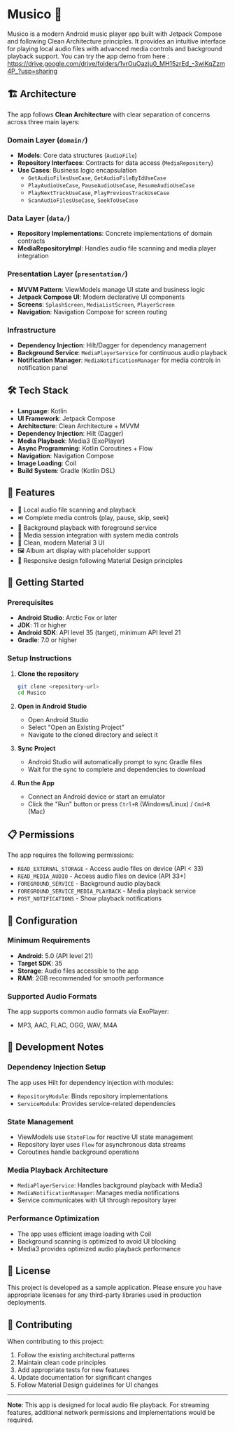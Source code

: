 # Musico 🎵

Musico is a modern Android music player app built with Jetpack Compose and following Clean Architecture principles. It provides an intuitive interface for playing local audio files with advanced media controls and background playback support.
You can try the app demo from here : https://drive.google.com/drive/folders/1vrOuOazju0_MH15zrEd_-3wiKqZzm4P_?usp=sharing
## 🏗️ Architecture

The app follows **Clean Architecture** with clear separation of concerns across three main layers:

### Domain Layer (`domain/`)
- **Models**: Core data structures (`AudioFile`)
- **Repository Interfaces**: Contracts for data access (`MediaRepository`)
- **Use Cases**: Business logic encapsulation
  - `GetAudioFilesUseCase`, `GetAudioFileByIdUseCase`
  - `PlayAudioUseCase`, `PauseAudioUseCase`, `ResumeAudioUseCase`
  - `PlayNextTrackUseCase`, `PlayPreviousTrackUseCase`
  - `ScanAudioFilesUseCase`, `SeekToUseCase`

### Data Layer (`data/`)
- **Repository Implementations**: Concrete implementations of domain contracts
- **MediaRepositoryImpl**: Handles audio file scanning and media player integration

### Presentation Layer (`presentation/`)
- **MVVM Pattern**: ViewModels manage UI state and business logic
- **Jetpack Compose UI**: Modern declarative UI components
- **Screens**: `SplashScreen`, `MediaListScreen`, `PlayerScreen`
- **Navigation**: Navigation Compose for screen routing

### Infrastructure
- **Dependency Injection**: Hilt/Dagger for dependency management
- **Background Service**: `MediaPlayerService` for continuous audio playback
- **Notification Manager**: `MediaNotificationManager` for media controls in notification panel

## 🛠️ Tech Stack

- **Language**: Kotlin
- **UI Framework**: Jetpack Compose
- **Architecture**: Clean Architecture + MVVM
- **Dependency Injection**: Hilt (Dagger)
- **Media Playback**: Media3 (ExoPlayer)
- **Async Programming**: Kotlin Coroutines + Flow
- **Navigation**: Navigation Compose
- **Image Loading**: Coil
- **Build System**: Gradle (Kotlin DSL)

## 📱 Features

- 🎵 Local audio file scanning and playback
- ⏯️ Complete media controls (play, pause, skip, seek)
- 🔄 Background playback with foreground service
- 📱 Media session integration with system media controls
- 🎨 Clean, modern Material 3 UI
- 🖼️ Album art display with placeholder support
- 📱 Responsive design following Material Design principles

## 🚀 Getting Started

### Prerequisites

- **Android Studio**: Arctic Fox or later
- **JDK**: 11 or higher
- **Android SDK**: API level 35 (target), minimum API level 21
- **Gradle**: 7.0 or higher

### Setup Instructions

1. **Clone the repository**
   ```bash
   git clone <repository-url>
   cd Musico
   ```

2. **Open in Android Studio**
   - Open Android Studio
   - Select "Open an Existing Project"
   - Navigate to the cloned directory and select it

3. **Sync Project**
   - Android Studio will automatically prompt to sync Gradle files
   - Wait for the sync to complete and dependencies to download

4. **Run the App**
   - Connect an Android device or start an emulator
   - Click the "Run" button or press `Ctrl+R` (Windows/Linux) / `Cmd+R` (Mac)

## 📋 Permissions

The app requires the following permissions:

- `READ_EXTERNAL_STORAGE` - Access audio files on device (API < 33)
- `READ_MEDIA_AUDIO` - Access audio files on device (API 33+)
- `FOREGROUND_SERVICE` - Background audio playback
- `FOREGROUND_SERVICE_MEDIA_PLAYBACK` - Media playback service
- `POST_NOTIFICATIONS` - Show playback notifications

## 🔧 Configuration

### Minimum Requirements
- **Android**: 5.0 (API level 21)
- **Target SDK**: 35
- **Storage**: Audio files accessible to the app
- **RAM**: 2GB recommended for smooth performance

### Supported Audio Formats
The app supports common audio formats via ExoPlayer:
- MP3, AAC, FLAC, OGG, WAV, M4A

## 📝 Development Notes

### Dependency Injection Setup
The app uses Hilt for dependency injection with modules:
- `RepositoryModule`: Binds repository implementations
- `ServiceModule`: Provides service-related dependencies

### State Management
- ViewModels use `StateFlow` for reactive UI state management
- Repository layer uses `Flow` for asynchronous data streams
- Coroutines handle background operations

### Media Playback Architecture
- `MediaPlayerService`: Handles background playback with Media3
- `MediaNotificationManager`: Manages media notifications
- Service communicates with UI through repository layer


### Performance Optimization
- The app uses efficient image loading with Coil
- Background scanning is optimized to avoid UI blocking
- Media3 provides optimized audio playback performance

## 📄 License

This project is developed as a sample application. Please ensure you have appropriate licenses for any third-party libraries used in production deployments.

## 🤝 Contributing

When contributing to this project:
1. Follow the existing architectural patterns
2. Maintain clean code principles
3. Add appropriate tests for new features
4. Update documentation for significant changes
5. Follow Material Design guidelines for UI changes

---

**Note**: This app is designed for local audio file playback. For streaming features, additional network permissions and implementations would be required.